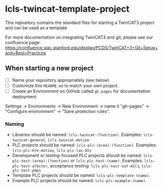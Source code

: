 # lcls-twincat-template-project

This repository contains the standard files for starting a TwinCAT3 project and
can be used as a template. 

For more documentation on integrating TwinCAT3 and git, please see our confluence page:
https://confluence.slac.stanford.edu/display/PCDS/TwinCAT+3+Git+Setup+and+Best+Practices

## When starting a new project

 - [ ] Name your repository appropriately (see below)
 - [ ] Customize this ``README.md`` to match your own project.
 - [ ] Create an Environment on GitHub called ``gh-pages`` for documentation deployment. 

Settings -> Environments -> New Environment -> name it "gh-pages" -> "Configure environment" -> "Save protection rules".

### Naming

* Libraries should be named: ``lcls-twincat-(function)``. Examples: ``lcls-twincat-general``, ``lcls-twincat-motion``
* PLC projects should be named: ``lcls-plc-(area)-(function)``. Examples: ``lcls-plc-kfe-motion``, ``lcls-plc-las-bts``
* Development or testing-focused PLC projects should be named: ``lcls-plc-test-(area)-(function)`` or ``lcls-plc-test-(name)``. Examples: ``lcls-plc-test-arbiter``, acceptance testing: ``lcls-plc-test-sat-m1l1``, ``lcls-plc-test-pmps``
* Template PLC projects should be named: ``lcls-plc-template-(name)``.
* Example PLC projects should be named: ``lcls-plc-example-(name)``.
